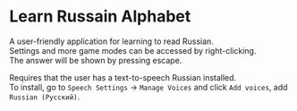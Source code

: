 # Learn Russain Alphabet
A user-friendly application for learning to read Russian.<br>
Settings and more game modes can be accessed by right-clicking.<br>
The answer will be shown by pressing escape.

Requires that the user has a text-to-speech Russian installed.<br>
To install, go to `Speech Settings` -> `Manage Voices` and click `Add voices`, add `Russian (Русский)`.
